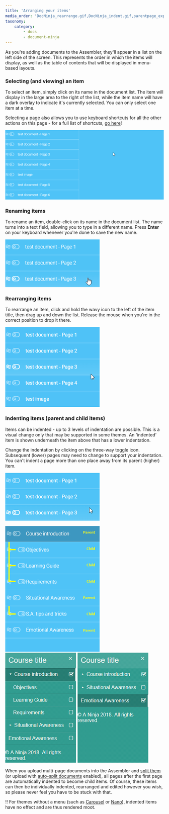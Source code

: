 ```yaml
---
title: 'Arranging your items'
media_order: 'DocNinja_rearrange.gif,DocNinja_indent.gif,parentpage_expanded.png,parentpage_hidden.png,AddDocuments_selectDocGIF_crop.gif,AddDocuments_renameDocGIF.gif,AddDocuments_indent1b.png'
taxonomy:
    category:
        - docs
        - document-ninja
---
```


As you're adding documents to the Assembler, they'll appear in a list on the left side of the screen. This represents the order in which the items will display, as well as the table of contents that will be displayed in menu-based layouts.

### Selecting (and viewing) an item

To select an item, simply click on its name in the document list. The item will display in the large area to the right of the list, while the item name will have a dark overlay to indicate it's currently selected. You can only select one item at a time.

Selecting a page also allows you to use keyboard shortcuts for all the other actions on this page - for a full list of shortcuts, [go here](other-options/shortcuts)!

![Viewing items](AddDocuments_selectDocGIF_crop.gif?resize=600,263)

### Renaming items

To rename an item, double-click on its name in the document list. The name turns into a text field, allowing you to type in a different name. Press **Enter** on your keyboard whenever you're done to save the new name.

![Renaming items](AddDocuments_renameDocGIF.gif)

### Rearranging items

To rearrange an item, click and hold the wavy icon to the left of the item title, then drag up and down the list. Release the mouse when you're in the correct position to drop it there.

![Rearranging items](DocNinja_rearrange.gif)

### Indenting items (parent and child items)

Items can be indented - up to 3 levels of indentation are possible. This is a visual change only that may be supported in some themes. An 'indented' item is shown underneath the item above that has a lower indentation.

Change the indentation by clicking on the three-way toggle icon. Subsequent (lower) pages may need to change to support your indentation. You can't indent a page more than one place away from its parent (higher) item.

![Indenting items](DocNinja_indent.gif)

![Indenting and parent/child hierarchy](AddDocuments_indent1b.png)
![Parent/child pages in course menus](AddDocuments_indent2.png)

When you upload multi-page documents into the Assembler and [split them](add-documents/item-options#split) (or upload with [auto-split documents](other-options/app-defaults#auto-split-documents) enabled), all pages after the first page are automatically indented to become child items. Of course, these items can then be individually indented, rearranged and edited however you wish, so please never feel you have to be stuck with that.

!! For themes without a menu (such as [Carousel](choose-design/basic-themes#carousel) or [Nano](choose-design/basic-themes#nano)), indented items have no effect and are thus rendered moot.